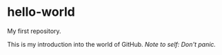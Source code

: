 # hello-world
My first repository.

This is my introduction into the world of GitHub. *Note to self: Don't panic.*
